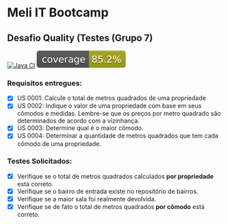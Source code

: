# Meli IT Bootcamp

## Desafio Quality (Testes (Grupo 7)


[![Java CI](https://github.com/dsnunes07/bootcamp-desafio-quality/actions/workflows/maven.yml/badge.svg)](https://github.com/dsnunes07/bootcamp-desafio-quality/actions/workflows/maven.yml)
[![Coverage](.github/badges/jacoco.svg)](https://github.com/dsnunes07/bootcamp-desafio-quality/actions/workflows/maven.yml)


### Requisitos entregues:

- [x] US 0001: Calcule o total de metros quadrados de uma propriedade
- [x] US 0002: Indique o valor de uma propriedade com base em seus cômodos e medidas. Lembre-se que os preços por metro quadrado são determinados de acordo com a vizinhança.
- [x] US 0003: Determine qual é o maior cômodo.
- [x] US 0004: Determinar a quantidade de metros quadrados que tem cada cômodo de uma propriedade.

### Testes Solicitados:
- [x] Verifique se o total de metros quadrados calculados **por propriedade** está correto.
- [x] Verifique se o bairro de entrada existe no repositório de bairros.
- [x] Verifique se a maior sala foi realmente devolvida.
- [x] Verifique se de fato o total de metros quadrados **por cômodo** está correto.
